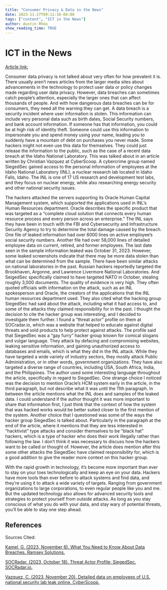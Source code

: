 ```yaml
---
title: "Consumer Privacy & Data in the News"
date: 2023-11-27T09:11:16-04:00
tags: ["content", "ICT in the News"]
author: Austin Rhea
show_reading_time: TRUE
---
```


# ICT in the News

[Article link:](https://cyberscoop.com/idaho-national-laboratory-siegedsec/) 

Consumer data privacy is not talked about very often for how prevalent it is. There usually aren’t news articles from the larger media sites about advancements in the technology to protect user data or policy changes made regarding user data privacy. However, data breaches can sometimes catch people’s attention, especially the larger ones that can affect thousands of people. And with how dangerous data breaches can be for consumers, they need all the warning they can get. A data breach is a security incident where user information is stolen. This information can include very personal data such as birth dates, Social Security numbers, and bank account information. If someone has that information, you could be at high risk of identity theft. Someone could use this information to impersonate you and spend money using your name, leading you to suddenly have a mountain of debt on purchases you never made. Some hackers might not even use this data for themselves. They could just release the information to the public, such as the case of a recent data breach at the Idaho National Laboratory. 
This was talked about in an article written by Christian Vazquez at CyberScoop. A cybercrime group named SiegedSec gained access to the personal information of employees at the Idaho National Laboratory (INL), a nuclear research lab located in Idaho Falls, Idaho. The INL is one of 17 US research and development test labs, and they focus on nuclear energy, while also researching energy security and other national security issues. 

The hackers attacked the servers supporting its Oracle Human Capital Management system, which supported the applications used in INL’s Human Resources department. Oracle describes the specific product that was targeted as a “complete cloud solution that connects every human resource process and every person across an enterprise.” The INL says they have been in touch with the FBI and Cybersecurity and Infrastructure Security Agency to try to determine the total damage caused by the breach. One file of leaked information had over 6000 lines on active employee’s social security numbers. Another file had over 58,000 lines of detailed employee data on current, retired, and former employees. The last date seen in the sample information leaked was October 31, 2023. However, some leaked screenshots indicate that there may be more data stolen than what can be determined from the sample. There have been similar attacks on national laboratories in the past. Russian hackers reportedly targeted the Brookhaven, Argonne, and Lawrence Livermore National Laboratories. And SeigedSec specifically claimed to have targeted NATO in October, stealing roughly 3,000 documents. 
The quality of evidence is very high. They often quoted officials with information on the attack, such as an INL spokesperson and Oracle, the creators of the applications that the INL human resources department used. They also cited what the hacking group SiegedSec had said about the attack, including what it had access to, and some of the attacks they claimed responsibility for in the past. I thought the decision to cite the hacker group was interesting, and I decided to investigate them further. I found a “threat actor” profile on them at SOCradar.io, which was a website that helped to educate against digital threats and sold products to help protect against attacks. The profile said that SiegedSec was a “gay furry” hacker group known for comical slogans and vulgar language. They attack by defacing and compromising websites, leaking sensitive information, and gaining unauthorized access to databases and emails, which is what they did in the INL attack. While they have targeted a wide variety of industry sectors, they mostly attack Public Administration, or in other words, government organizations.  They have also targeted a diverse range of countries, including USA, South Africa, India, and the Philippines. The author used some interesting language throughout the article, specifically in regard to SiegedSec. One strange choice I noticed was the decision to mention Oracle’s HCM system early in the article, in the third paragraph, but not describe what it was until the 11th paragraph. In between the article mentions what the INL does and samples of the leaked data. I could understand if the author thought it was more important to share that information first, I just think that the context of how the system that was hacked works would be better suited closer to the first mention of the system. Another choice that I questioned was some of the ways the hacker group SiegedSec is talked about. Particularly in the paragraph at the end of the article, where it mentions that they are less interested in “hacktivist” type attacks and consider themselves to be “black hat” hackers, which is a type of hacker who does their work illegally rather than following the law. I don’t think it was necessary to discuss how the hackers want to be called or thought of. However, the article does mention after this some other attacks the SiegedSec have claimed responsibility for, which is a good addition to give the reader more context on this hacker group.

With the rapid growth in technology, it’s become more important than ever to stay on your toes technologically and keep an eye on your data. Hackers have more tools than ever before to attack systems and find data, and they’re using it to attack a wide variety of targets. Ranging from government organizations to large corporations, to even regular people like you and me. But the updated technology also allows for advanced security tools and strategies to protect yourself from outside attacks. As long as you stay conscious of what you do with your data, and stay wary of potential threats, you’ll be able to stay one step ahead. 

## References

Sources Cited:

[Kamel, G. (2023, November 6). What You Need to Know About Data Breaches. Ramsey 
Solutions.](https://www.ramseysolutions.com/insurance/data-breach-impacts#:~:text=Recent%20Data%20Breaches&text=Sure%2C%20gaining%20access%20to%20information,use%20that%20information%20against%20you.) 

[SOCRadar. (2023, October 18). Threat Actor Profile: SiegedSec. SOCRadar.io.](https://socradar.io/threat-actor-profile-siegedsec/) 

[Vazquez, C. (2023, November 20). Detailed data on employees of U.S. national security lab leak 
online. CyberScoop.](https://cyberscoop.com/idaho-national-laboratory-siegedsec/)
